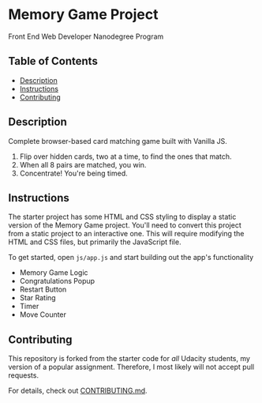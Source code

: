 # Memory Game Project
Front End Web Developer Nanodegree Program

## Table of Contents

* [Description](#description)
* [Instructions](#instructions)
* [Contributing](#contributing)

## Description

Complete browser-based card matching game built with Vanilla JS.
1. Flip over hidden cards, two at a time, to find the ones that match.
2. When all 8 pairs are matched, you win.
3. Concentrate! You're being timed.



## Instructions

The starter project has some HTML and CSS styling to display a static version of the Memory Game project. You'll need to convert this project from a static project to an interactive one. This will require modifying the HTML and CSS files, but primarily the JavaScript file.

To get started, open `js/app.js` and start building out the app's functionality
* Memory Game Logic
* Congratulations Popup
* Restart Button
* Star Rating
* Timer
* Move Counter



## Contributing

This repository is forked from the starter code for _all_ Udacity students, my version of a popular assignment. Therefore, I most likely will not accept pull requests.

For details, check out [CONTRIBUTING.md](CONTRIBUTING.md).
